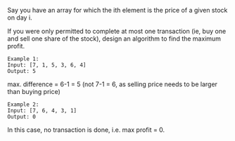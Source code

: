 Say you have an array for which the ith element is the price of a given stock on day i.

If you were only permitted to complete at most one transaction (ie, buy one and sell one share of the stock), design an algorithm to find the maximum profit.
```
Example 1:
Input: [7, 1, 5, 3, 6, 4]
Output: 5
```
max. difference = 6-1 = 5 (not 7-1 = 6, as selling price needs to be larger than buying price)
```
Example 2:
Input: [7, 6, 4, 3, 1]
Output: 0
```
In this case, no transaction is done, i.e. max profit = 0.
